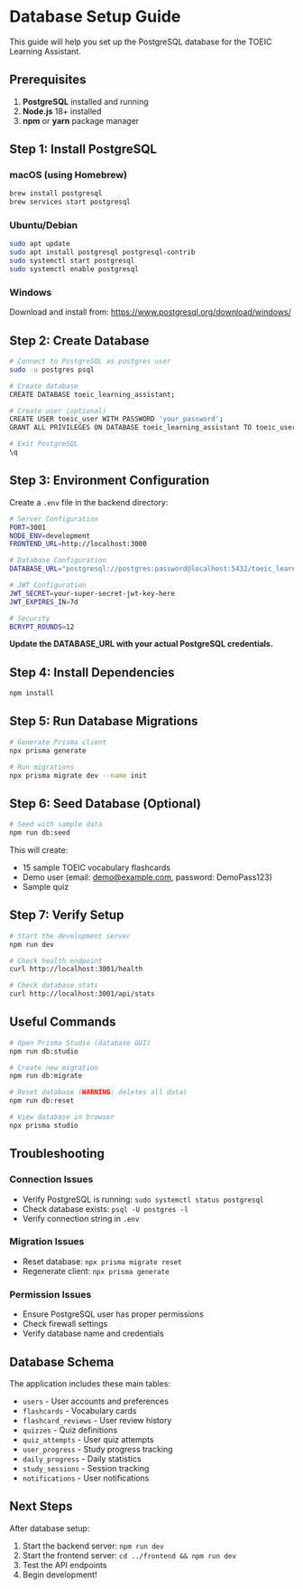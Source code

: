 # Database Setup Guide

This guide will help you set up the PostgreSQL database for the TOEIC Learning Assistant.

## Prerequisites

1. **PostgreSQL** installed and running
2. **Node.js** 18+ installed
3. **npm** or **yarn** package manager

## Step 1: Install PostgreSQL

### macOS (using Homebrew)
```bash
brew install postgresql
brew services start postgresql
```

### Ubuntu/Debian
```bash
sudo apt update
sudo apt install postgresql postgresql-contrib
sudo systemctl start postgresql
sudo systemctl enable postgresql
```

### Windows
Download and install from: https://www.postgresql.org/download/windows/

## Step 2: Create Database

```bash
# Connect to PostgreSQL as postgres user
sudo -u postgres psql

# Create database
CREATE DATABASE toeic_learning_assistant;

# Create user (optional)
CREATE USER toeic_user WITH PASSWORD 'your_password';
GRANT ALL PRIVILEGES ON DATABASE toeic_learning_assistant TO toeic_user;

# Exit PostgreSQL
\q
```

## Step 3: Environment Configuration

Create a `.env` file in the backend directory:

```bash
# Server Configuration
PORT=3001
NODE_ENV=development
FRONTEND_URL=http://localhost:3000

# Database Configuration
DATABASE_URL="postgresql://postgres:password@localhost:5432/toeic_learning_assistant"

# JWT Configuration
JWT_SECRET=your-super-secret-jwt-key-here
JWT_EXPIRES_IN=7d

# Security
BCRYPT_ROUNDS=12
```

**Update the DATABASE_URL with your actual PostgreSQL credentials.**

## Step 4: Install Dependencies

```bash
npm install
```

## Step 5: Run Database Migrations

```bash
# Generate Prisma client
npx prisma generate

# Run migrations
npx prisma migrate dev --name init
```

## Step 6: Seed Database (Optional)

```bash
# Seed with sample data
npm run db:seed
```

This will create:
- 15 sample TOEIC vocabulary flashcards
- Demo user (email: demo@example.com, password: DemoPass123)
- Sample quiz

## Step 7: Verify Setup

```bash
# Start the development server
npm run dev

# Check health endpoint
curl http://localhost:3001/health

# Check database stats
curl http://localhost:3001/api/stats
```

## Useful Commands

```bash
# Open Prisma Studio (database GUI)
npm run db:studio

# Create new migration
npm run db:migrate

# Reset database (WARNING: deletes all data)
npm run db:reset

# View database in browser
npx prisma studio
```

## Troubleshooting

### Connection Issues
- Verify PostgreSQL is running: `sudo systemctl status postgresql`
- Check database exists: `psql -U postgres -l`
- Verify connection string in `.env`

### Migration Issues
- Reset database: `npx prisma migrate reset`
- Regenerate client: `npx prisma generate`

### Permission Issues
- Ensure PostgreSQL user has proper permissions
- Check firewall settings
- Verify database name and credentials

## Database Schema

The application includes these main tables:
- `users` - User accounts and preferences
- `flashcards` - Vocabulary cards
- `flashcard_reviews` - User review history
- `quizzes` - Quiz definitions
- `quiz_attempts` - User quiz attempts
- `user_progress` - Study progress tracking
- `daily_progress` - Daily statistics
- `study_sessions` - Session tracking
- `notifications` - User notifications

## Next Steps

After database setup:
1. Start the backend server: `npm run dev`
2. Start the frontend server: `cd ../frontend && npm run dev`
3. Test the API endpoints
4. Begin development!
